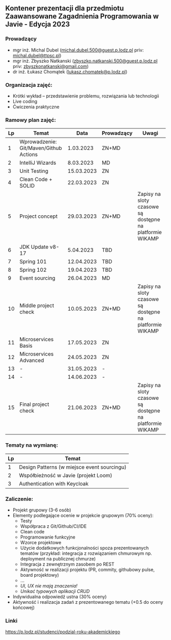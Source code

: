 ## Kontener prezentacji dla przedmiotu Zaawansowane Zagadnienia Programowania w Javie - Edycja 2023

### Prowadzący 
- mgr inż. Michal Dubel (michal.dubel.500@guest.p.lodz.pl priv: michal.dubel@ttpsc.pl)
- mgr inż. Zbyszko Natkanski (zbyszko.natkanski.500@guest.p.lodz.pl priv: zbyszkonatkanski@gmail.com)
- dr inż. Łukasz Chomątek (lukasz.chomatek@p.lodz.pl)

### Organizacja zajęć:
- Krótki wykład – przedstawienie problemu, rozwiązania lub technologii
- Live coding
- Ćwiczenia praktyczne

### Ramowy plan zajęć: 
Lp | Temat | Data | Prowadzący | Uwagi
--- | --- | --- | --- | --- 
1 | Wprowadzenie: Git/Maven/Github Actions | 1.03.2023 | ZN+MD |
2 | IntelliJ Wizards | 8.03.2023 | MD |
3 | Unit Testing  | 15.03.2023 | ZN |
4 | Clean Code + SOLID | 22.03.2023 | ZN |
5 | Project concept | 29.03.2023 | ZN+MD | Zapisy na sloty czasowe są dostępne na platformie WIKAMP
6 | JDK Update v8-17 | 5.04.2023 | TBD | 
7 | Spring 101 | 12.04.2023 | TBD |
8 | Spring 102 | 19.04.2023 | TBD |
9 | Event sourcing | 26.04.2023 | MD |
10 | Middle project check | 10.05.2023 | ZN+MD | Zapisy na sloty czasowe są dostępne na platformie WIKAMP
11 | Microservices Basis | 17.05.2023 | ZN | 
12 | Microservices Advanced | 24.05.2023 | ZN |
13 | - | 31.05.2023 | - | 
14 | - | 14.06.2023 | - |
15 | Final project check | 21.06.2023 | ZN+MD | Zapisy na sloty czasowe są dostępne na platformie WIKAMP

### Tematy na wymianę:
Lp | Temat 
--- | --- 
1 | Design Patterns (w miejsce event sourcingu)
2 | Współbieżność w Javie (projekt Loom)
3 | Authentication with Keycloak



### Zaliczenie:
- Projekt grupowy (3-6 osób)
- Elementy podlegające ocenie w projekcie grupowym (70% oceny):
  - Testy
  - Współpraca z Git/Github/CI/IDE
  - Clean code
  - Programowanie funkcyjne
  - Wzorce projektowe
  - Użycie dodatkowych funkcjonalności spoza prezentowanych tematów (przykład: integracja z rozwiązaniem chmurowym np. deployment na publicznej chmurze)
  - Integracja z zewnętrznym zasobem po REST
  - Aktywność w realizacji projektu (PR, commity, githubowy pulse, board projektowy)
  - ...
  - *UI, UX nie mają znaczenia!*
  - *Unikać typowych aplikacji CRUD*
- Indywidualna odpowiedź ustna (30% oceny)
- Aktywność i realizacja zadań z prezentowanego tematu (+0.5 do oceny końcowej)

### Linki
https://p.lodz.pl/studenci/podzial-roku-akademickiego
